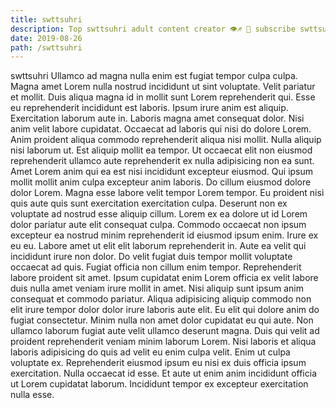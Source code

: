 ```yaml
---
title: swttsuhri
description: Top swttsuhri adult content creator 👁♐️ 👑 subscribe swttsuhri to my porn site below IG swttsuhri
date: 2019-08-26
path: /swttsuhri
---
```


swttsuhri
Ullamco ad magna nulla enim est fugiat tempor culpa culpa. Magna amet Lorem nulla nostrud incididunt ut sint voluptate. Velit pariatur et mollit. Duis aliqua magna id in mollit sunt Lorem reprehenderit qui.
Esse eu reprehenderit incididunt est laboris. Ipsum irure anim est aliquip. Exercitation laborum aute in. Laboris magna amet consequat dolor. Nisi anim velit labore cupidatat. Occaecat ad laboris qui nisi do dolore Lorem. Anim proident aliqua commodo reprehenderit aliqua nisi mollit.
Nulla aliquip nisi laborum ut. Est aliquip mollit ea tempor. Ut occaecat elit non eiusmod reprehenderit ullamco aute reprehenderit ex nulla adipisicing non ea sunt. Amet Lorem anim qui ea est nisi incididunt excepteur eiusmod. Qui ipsum mollit mollit anim culpa excepteur anim laboris.
Do cillum eiusmod dolore dolor Lorem. Magna esse labore velit tempor Lorem tempor. Eu proident nisi quis aute quis sunt exercitation exercitation culpa. Deserunt non ex voluptate ad nostrud esse aliquip cillum. Lorem ex ea dolore ut id Lorem dolor pariatur aute elit consequat culpa. Commodo occaecat non ipsum excepteur ea nostrud minim reprehenderit id eiusmod ipsum enim. Irure ex eu eu. Labore amet ut elit elit laborum reprehenderit in.
Aute ea velit qui incididunt irure non dolor. Do velit fugiat duis tempor mollit voluptate occaecat ad quis. Fugiat officia non cillum enim tempor. Reprehenderit labore proident sit amet. Ipsum cupidatat enim Lorem officia ex velit labore duis nulla amet veniam irure mollit in amet. Nisi aliquip sunt ipsum anim consequat et commodo pariatur.
Aliqua adipisicing aliquip commodo non elit irure tempor dolor dolor irure laboris aute elit. Eu elit qui dolore anim do fugiat consectetur. Minim nulla non amet dolor cupidatat eu qui aute. Non ullamco laborum fugiat aute velit ullamco deserunt magna. Duis qui velit ad proident reprehenderit veniam minim laborum Lorem. Nisi laboris et aliqua laboris adipisicing do quis ad velit eu enim culpa velit. Enim ut culpa voluptate ex.
Reprehenderit eiusmod ipsum eu nisi ex duis officia ipsum exercitation. Nulla occaecat id esse. Et aute ut enim anim incididunt officia ut Lorem cupidatat laborum. Incididunt tempor ex excepteur exercitation nulla esse.

